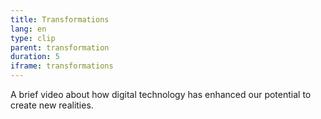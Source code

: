 ```yaml
---
title: Transformations
lang: en
type: clip
parent: transformation
duration: 5
iframe: transformations
---
```

A brief video about how digital technology has enhanced our potential to create new realities.

<!-- more -->
